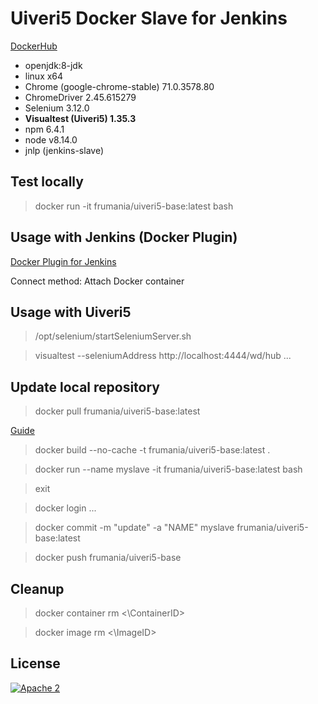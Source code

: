 # Uiveri5 Docker Slave for Jenkins

[DockerHub](https://hub.docker.com/r/frumania/uiveri5-base/)

* openjdk:8-jdk
* linux x64
* Chrome (google-chrome-stable) 71.0.3578.80
* ChromeDriver 2.45.615279
* Selenium 3.12.0
* **Visualtest (Uiveri5) 1.35.3**
* npm 6.4.1
* node v8.14.0
* jnlp (jenkins-slave)

## Test locally

> docker run -it frumania/uiveri5-base:latest bash

## Usage with Jenkins (Docker Plugin)

[Docker Plugin for Jenkins](https://plugins.jenkins.io/docker-plugin)

Connect method: Attach Docker container

## Usage with Uiveri5

> /opt/selenium/startSeleniumServer.sh

> visualtest --seleniumAddress http://localhost:4444/wd/hub ...

## Update local repository

> docker pull frumania/uiveri5-base:latest

[Guide](https://www.techrepublic.com/article/how-to-create-a-docker-image-and-push-it-to-docker-hub/)

> docker build --no-cache -t frumania/uiveri5-base:latest .

> docker run --name myslave -it frumania/uiveri5-base:latest bash

> exit

> docker login ...

> docker commit -m "update" -a "NAME" myslave frumania/uiveri5-base:latest

> docker push frumania/uiveri5-base

## Cleanup

> docker container rm <\ContainerID\>

> docker image rm <\ImageID\>

## License

[![Apache 2](https://img.shields.io/badge/license-Apache%202-blue.svg)](./LICENSE.txt)